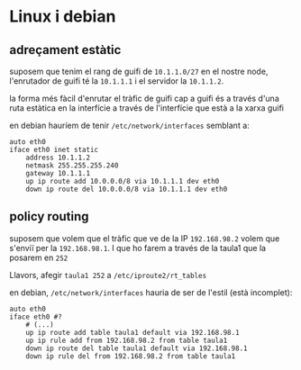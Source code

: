 # Linux i debian

## adreçament estàtic

suposem que tenim el rang de guifi de `10.1.1.0/27` en el nostre node, l'enrutador de guifi té la `10.1.1.1` i el servidor la `10.1.1.2`.

la forma més fàcil d'enrutar el tràfic de guifi cap a guifi és a través d'una ruta estàtica en la interfície a través de l'interfície que està a la xarxa guifi

en debian hauríem de tenir `/etc/network/interfaces` semblant a:

```
auto eth0 
iface eth0 inet static
    address 10.1.1.2
    netmask 255.255.255.240
    gateway 10.1.1.1
    up ip route add 10.0.0.0/8 via 10.1.1.1 dev eth0
    down ip route del 10.0.0.0/8 via 10.1.1.1 dev eth0
```

## policy routing

suposem que volem que el tràfic que ve de la IP `192.168.98.2` volem que s'enviï per la `192.168.98.1`. I que ho farem a través de la taula1 que la posarem en `252`

Llavors, afegir `taula1 252` a `/etc/iproute2/rt_tables`

en debian, `/etc/network/interfaces` hauria de ser de l'estil (està incomplet):

```
auto eth0 
iface eth0 #?
    # (...)
    up ip route add table taula1 default via 192.168.98.1
    up ip rule add from 192.168.98.2 from table taula1
    down ip route del table taula1 default via 192.168.98.1
    down ip rule del from 192.168.98.2 from table taula1
```
